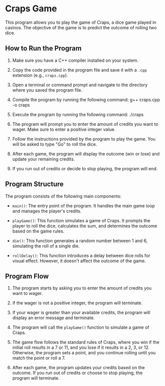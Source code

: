 # Craps Game

This program allows you to play the game of Craps, a dice game played in casinos. The objective of the game is to predict the outcome of rolling two dice.

## How to Run the Program

1. Make sure you have a C++ compiler installed on your system.

2. Copy the code provided in the program file and save it with a `.cpp` extension (e.g., `craps.cpp`).

3. Open a terminal or command prompt and navigate to the directory where you saved the program file.

4. Compile the program by running the following command: g++ craps.cpp -o craps
 
5. Execute the program by running the following command: ./craps

6. The program will prompt you to enter the amount of credits you want to wager. Make sure to enter a positive integer value.

7. Follow the instructions provided by the program to play the game. You will be asked to type "Go" to roll the dice.

8. After each game, the program will display the outcome (win or lose) and update your remaining credits.

9. If you run out of credits or decide to stop playing, the program will end.

## Program Structure

The program consists of the following main components:

- `main()`: The entry point of the program. It handles the main game loop and manages the player's credits.

- `playGame()`: This function simulates a game of Craps. It prompts the player to roll the dice, calculates the sum, and determines the outcome based on the game rules.

- `die()`: This function generates a random number between 1 and 6, simulating the roll of a single die.

- `rollDelay()`: This function introduces a delay between dice rolls for visual effect. However, it doesn't affect the outcome of the game.

## Program Flow

1. The program starts by asking you to enter the amount of credits you want to wager.

2. If the wager is not a positive integer, the program will terminate.

3. If your wager is greater than your available credits, the program will display an error message and terminate.

4. The program will call the `playGame()` function to simulate a game of Craps.

5. The game flow follows the standard rules of Craps, where you win if the initial roll results in a 7 or 11, and you lose if it results in a 2, 3, or 12. Otherwise, the program sets a point, and you continue rolling until you match the point or roll a 7.

6. After each game, the program updates your credits based on the outcome. If you run out of credits or choose to stop playing, the program will terminate.







